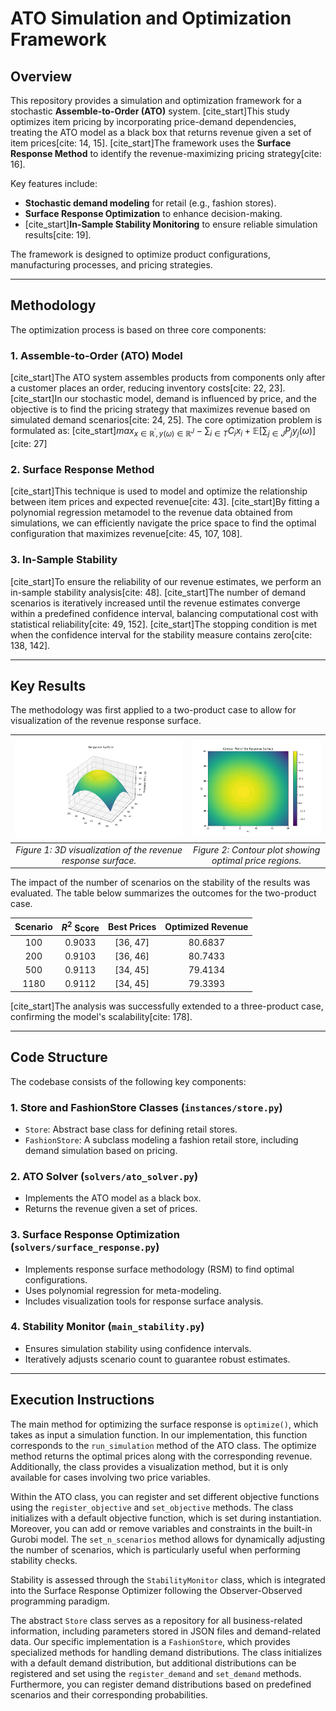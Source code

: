 # ATO Simulation and Optimization Framework

## Overview
This repository provides a simulation and optimization framework for a stochastic **Assemble-to-Order (ATO)** system. [cite_start]This study optimizes item pricing by incorporating price-demand dependencies, treating the ATO model as a black box that returns revenue given a set of item prices[cite: 14, 15]. [cite_start]The framework uses the **Surface Response Method** to identify the revenue-maximizing pricing strategy[cite: 16].

Key features include:
- **Stochastic demand modeling** for retail (e.g., fashion stores).
- **Surface Response Optimization** to enhance decision-making.
- [cite_start]**In-Sample Stability Monitoring** to ensure reliable simulation results[cite: 19].

The framework is designed to optimize product configurations, manufacturing processes, and pricing strategies.

---

## Methodology

The optimization process is based on three core components:

### 1. Assemble-to-Order (ATO) Model
[cite_start]The ATO system assembles products from components only after a customer places an order, reducing inventory costs[cite: 22, 23]. [cite_start]In our stochastic model, demand is influenced by price, and the objective is to find the pricing strategy that maximizes revenue based on simulated demand scenarios[cite: 24, 25]. The core optimization problem is formulated as:
[cite_start]$max_{x\in\mathbb{R}^{\prime},y(\omega)\in\mathbb{R}^{J}}-\sum_{i\in T}C_{i}x_{i}+\mathbb{E}[\sum_{j\in J}P_{j}y_{j}(\omega)]$ [cite: 27]

### 2. Surface Response Method
[cite_start]This technique is used to model and optimize the relationship between item prices and expected revenue[cite: 43]. [cite_start]By fitting a polynomial regression metamodel to the revenue data obtained from simulations, we can efficiently navigate the price space to find the optimal configuration that maximizes revenue[cite: 45, 107, 108].

### 3. In-Sample Stability
[cite_start]To ensure the reliability of our revenue estimates, we perform an in-sample stability analysis[cite: 48]. [cite_start]The number of demand scenarios is iteratively increased until the revenue estimates converge within a predefined confidence interval, balancing computational cost with statistical reliability[cite: 49, 152]. [cite_start]The stopping condition is met when the confidence interval for the stability measure contains zero[cite: 138, 142].

---

## Key Results

The methodology was first applied to a two-product case to allow for visualization of the revenue response surface.

| ![3D Surface Plot](assets/surface_3d.png) | ![Contour Plot](assets/surface_contour.png) |
|:-------------------------------------------:|:------------------------------------------:|
| *Figure 1: 3D visualization of the revenue response surface.* | *Figure 2: Contour plot showing optimal price regions.* |

The impact of the number of scenarios on the stability of the results was evaluated. The table below summarizes the outcomes for the two-product case.

| Scenario | $R^{2}$ Score | Best Prices | Optimized Revenue |
|:--------:|:-------------:|:-----------:|:-----------------:|
| 100      | 0.9033        | [36, 47]    | 80.6837           |
| 200      | 0.9103        | [36, 46]    | 80.7433           |
| 500      | 0.9113        | [34, 45]    | 79.4134           |
| 1180     | 0.9112        | [34, 45]    | 79.3393           |

[cite_start]The analysis was successfully extended to a three-product case, confirming the model's scalability[cite: 178].

---

## Code Structure

The codebase consists of the following key components:

### 1. Store and FashionStore Classes (`instances/store.py`)
- `Store`: Abstract base class for defining retail stores.
- `FashionStore`: A subclass modeling a fashion retail store, including demand simulation based on pricing.

### 2. ATO Solver (`solvers/ato_solver.py`)
- Implements the ATO model as a black box.
- Returns the revenue given a set of prices.

### 3. Surface Response Optimization (`solvers/surface_response.py`)
- Implements response surface methodology (RSM) to find optimal configurations.
- Uses polynomial regression for meta-modeling.
- Includes visualization tools for response surface analysis.

### 4. Stability Monitor (`main_stability.py`)
- Ensures simulation stability using confidence intervals.
- Iteratively adjusts scenario count to guarantee robust estimates.

---

## Execution Instructions

The main method for optimizing the surface response is `optimize()`, which takes as input a simulation function. In our implementation, this function corresponds to the `run_simulation` method of the ATO class. The optimize method returns the optimal prices along with the corresponding revenue. Additionally, the class provides a visualization method, but it is only available for cases involving two price variables.

Within the ATO class, you can register and set different objective functions using the `register_objective` and `set_objective` methods. The class initializes with a default objective function, which is set during instantiation. Moreover, you can add or remove variables and constraints in the built-in Gurobi model. The `set_n_scenarios` method allows for dynamically adjusting the number of scenarios, which is particularly useful when performing stability checks.

Stability is assessed through the `StabilityMonitor` class, which is integrated into the Surface Response Optimizer following the Observer-Observed programming paradigm.

The abstract `Store` class serves as a repository for all business-related information, including parameters stored in JSON files and demand-related data. Our specific implementation is a `FashionStore`, which provides specialized methods for handling demand distributions. The class initializes with a default demand distribution, but additional distributions can be registered and set using the `register_demand` and `set_demand` methods. Furthermore, you can register demand distributions based on predefined scenarios and their corresponding probabilities.